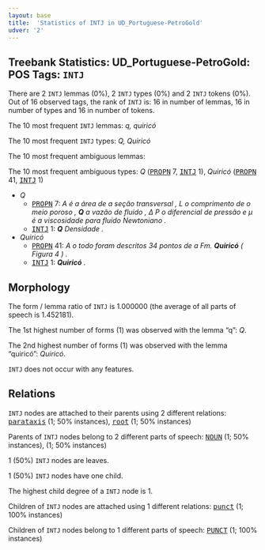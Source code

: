 ```yaml
---
layout: base
title:  'Statistics of INTJ in UD_Portuguese-PetroGold'
udver: '2'
---
```


## Treebank Statistics: UD_Portuguese-PetroGold: POS Tags: `INTJ`

There are 2 `INTJ` lemmas (0%), 2 `INTJ` types (0%) and 2 `INTJ` tokens (0%).
Out of 16 observed tags, the rank of `INTJ` is: 16 in number of lemmas, 16 in number of types and 16 in number of tokens.

The 10 most frequent `INTJ` lemmas: <em>q, quiricó</em>

The 10 most frequent `INTJ` types:  <em>Q, Quiricó</em>

The 10 most frequent ambiguous lemmas: 

The 10 most frequent ambiguous types:  <em>Q</em> (<tt><a href="pt_petrogold-pos-PROPN.html">PROPN</a></tt> 7, <tt><a href="pt_petrogold-pos-INTJ.html">INTJ</a></tt> 1), <em>Quiricó</em> (<tt><a href="pt_petrogold-pos-PROPN.html">PROPN</a></tt> 41, <tt><a href="pt_petrogold-pos-INTJ.html">INTJ</a></tt> 1)


* <em>Q</em>
  * <tt><a href="pt_petrogold-pos-PROPN.html">PROPN</a></tt> 7: <em>A é a área de a seção transversal , L o comprimento de o meio poroso , <b>Q</b> a vazão de fluido , ∆ P o diferencial de pressão e µ é a viscosidade para fluido Newtoniano .</em>
  * <tt><a href="pt_petrogold-pos-INTJ.html">INTJ</a></tt> 1: <em><b>Q</b> Densidade .</em>
* <em>Quiricó</em>
  * <tt><a href="pt_petrogold-pos-PROPN.html">PROPN</a></tt> 41: <em>A o todo foram descritos 34 pontos de a Fm. <b>Quiricó</b> ( Figura 4 ) .</em>
  * <tt><a href="pt_petrogold-pos-INTJ.html">INTJ</a></tt> 1: <em><b>Quiricó</b> .</em>

## Morphology

The form / lemma ratio of `INTJ` is 1.000000 (the average of all parts of speech is 1.452181).

The 1st highest number of forms (1) was observed with the lemma “q”: <em>Q</em>.

The 2nd highest number of forms (1) was observed with the lemma “quiricó”: <em>Quiricó</em>.

`INTJ` does not occur with any features.


## Relations

`INTJ` nodes are attached to their parents using 2 different relations: <tt><a href="pt_petrogold-dep-parataxis.html">parataxis</a></tt> (1; 50% instances), <tt><a href="pt_petrogold-dep-root.html">root</a></tt> (1; 50% instances)

Parents of `INTJ` nodes belong to 2 different parts of speech: <tt><a href="pt_petrogold-pos-NOUN.html">NOUN</a></tt> (1; 50% instances),  (1; 50% instances)

1 (50%) `INTJ` nodes are leaves.

1 (50%) `INTJ` nodes have one child.

The highest child degree of a `INTJ` node is 1.

Children of `INTJ` nodes are attached using 1 different relations: <tt><a href="pt_petrogold-dep-punct.html">punct</a></tt> (1; 100% instances)

Children of `INTJ` nodes belong to 1 different parts of speech: <tt><a href="pt_petrogold-pos-PUNCT.html">PUNCT</a></tt> (1; 100% instances)

